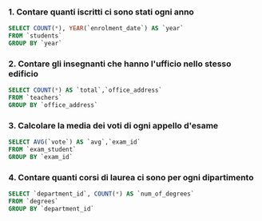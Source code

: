 ### 1. Contare quanti iscritti ci sono stati ogni anno

```SQL
SELECT COUNT(*), YEAR(`enrolment_date`) AS `year`
FROM `students`
GROUP BY `year`
```

### 2. Contare gli insegnanti che hanno l'ufficio nello stesso edificio

```SQL
SELECT COUNT(*) AS `total`,`office_address`
FROM `teachers`
GROUP BY `office_address`
```

### 3. Calcolare la media dei voti di ogni appello d'esame

```SQL
SELECT AVG(`vote`) AS `avg`,`exam_id`
FROM `exam_student`
GROUP BY `exam_id`
```

### 4. Contare quanti corsi di laurea ci sono per ogni dipartimento

```SQL
SELECT `department_id`, COUNT(*) AS `num_of_degrees`
FROM `degrees`
GROUP BY `department_id`
```